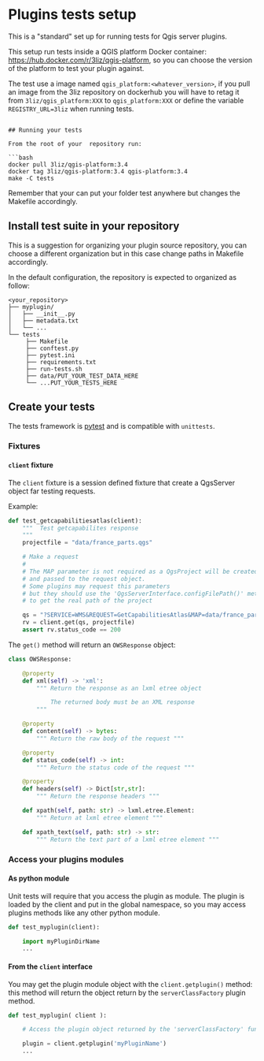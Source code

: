 # Plugins tests setup

This is a "standard" set up for running tests for Qgis server plugins.

This setup run tests inside a QGIS platform Docker container: https://hub.docker.com/r/3liz/qgis-platform,
so you can choose the version of the platform to test your plugin against.

The test use a image named `qgis_platform:<whatever_version>`, if you pull an image from the 3liz
repository on dockerhub you will have to  retag it from `3liz/qgis_platform:XXX` to `qgis_platform:XXX` or
define the variable `REGISTRY_URL=3liz` when running tests.
``` tests

## Running your tests

From the root of your  repository run:

```bash
docker pull 3liz/qgis-platform:3.4
docker tag 3liz/qgis-platform:3.4 qgis-platform:3.4
make -C tests
```

Remember that your can put your folder test anywhere but changes the Makefile accordingly.

## Install test suite in your repository

This is a suggestion for organizing your plugin source repository, you can
choose a different organization but in this case change paths in Makefile accordingly.

In the default configuration, the repository is expected to organized as follow:

```
<your_repository>
├── myplugin/
│   ├── __init__.py
│   ├── metadata.txt
│   └── ...
└── tests
     ├── Makefile
     ├── conftest.py
     ├── pytest.ini
     ├── requirements.txt
     ├── run-tests.sh
     ├── data/PUT_YOUR_TEST_DATA_HERE
     └── ...PUT_YOUR_TESTS_HERE
```

## Create your tests

The tests framework is [pytest](https://pytest.org/en/latest/) and is compatible with `unittests`.

### Fixtures 

#### `client` fixture

The `client` fixture is a session defined fixture that create a QgsServer object far testing requests.

Example:

```python
def test_getcapabilitiesatlas(client):
    """  Test getcapabilites response
    """
    projectfile = "data/france_parts.qgs"

    # Make a request
    #
    # The MAP parameter is not required as a QgsProject will be created 
    # and passed to the request object.
    # Some plugins may request this parameters
    # but they should use the 'QgsServerInterface.configFilePath()' method
    # to get the real path of the project

    qs = "?SERVICE=WMS&REQUEST=GetCapabilitiesAtlas&MAP=data/france_parts.qgs"
    rv = client.get(qs, projectfile)
    assert rv.status_code == 200

```

The `get()` method will return an `OWSResponse` object:

```python
class OWSResponse:

    @property
    def xml(self) -> 'xml':
        """ Return the response as an lxml etree object 

            The returned body must be an XML response
        """

    @property
    def content(self) -> bytes:
        """ Return the raw body of the request """

    @property
    def status_code(self) -> int:
        """ Return the status code of the request """ 

    @property
    def headers(self) -> Dict[str,str]:
        """ Return the response headers """

    def xpath(self, path: str) -> lxml.etree.Element:
        """ Return at lxml etree element """

    def xpath_text(self, path: str) -> str:
        """ Return the text part of a lxml etree element """

```

### Access your plugins modules

#### As python module

Unit tests will require that you access the plugin as  module. The plugin is loaded by the client and
put in the global namespace, so you may access plugins methods like any other python module.

```python
def test_myplugin(client):

    import myPluginDirName
    ...
```

#### From the `client` interface

You may get the plugin module object with the `client.getplugin()` method: this method 
will return the object return by the `serverClassFactory` plugin method.

```python
def test_myplugin( client ):

    # Access the plugin object returned by the 'serverClassFactory' function.

    plugin = client.getplugin('myPluginName') 
    ...
``` 
